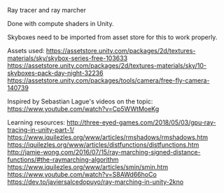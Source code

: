 Ray tracer and ray marcher

Done with compute shaders in Unity.

Skyboxes need to be imported from asset store for this to work properly.

Assets used:
https://assetstore.unity.com/packages/2d/textures-materials/sky/skybox-series-free-103633
https://assetstore.unity.com/packages/2d/textures-materials/sky/10-skyboxes-pack-day-night-32236
https://assetstore.unity.com/packages/tools/camera/free-fly-camera-140739


Inspired by Sebastian Lague's videos on the topic: 
https://www.youtube.com/watch?v=Cp5WWtMoeKg

Learning resources:
http://three-eyed-games.com/2018/05/03/gpu-ray-tracing-in-unity-part-1/
https://www.iquilezles.org/www/articles/rmshadows/rmshadows.htm
https://iquilezles.org/www/articles/distfunctions/distfunctions.htm
http://jamie-wong.com/2016/07/15/ray-marching-signed-distance-functions/#the-raymarching-algorithm
https://www.iquilezles.org/www/articles/smin/smin.htm
https://www.youtube.com/watch?v=S8AWd66hoCo
https://dev.to/javiersalcedopuyo/ray-marching-in-unity-2kno